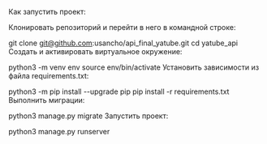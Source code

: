 Как запустить проект:

Клонировать репозиторий и перейти в него в командной строке:

git clone git@github.com:usancho/api_final_yatube.git
 cd yatube_api
Cоздать и активировать виртуальное окружение:

python3 -m venv env
source env/bin/activate
Установить зависимости из файла requirements.txt:

python3 -m pip install --upgrade pip
pip install -r requirements.txt
Выполнить миграции:

python3 manage.py migrate
Запустить проект:

python3 manage.py runserver
